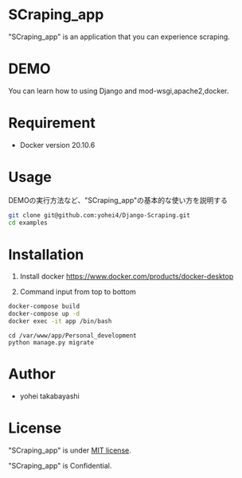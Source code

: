 # SCraping_app

"SCraping_app" is an application that you can experience scraping.
 
# DEMO
 
You can learn how to using Django and mod-wsgi,apache2,docker.
 
# Requirement
 
* Docker version 20.10.6
 
# Usage
 
DEMOの実行方法など、"SCraping_app"の基本的な使い方を説明する
 
```bash
git clone git@github.com:yohei4/Django-Scraping.git
cd examples
```

# Installation
 
1. Install docker
https://www.docker.com/products/docker-desktop

2. Command input from top to bottom
 
```bash
docker-compose build
docker-compose up -d
docker exec -it app /bin/bash 
```
```In the container
cd /var/www/app/Personal_development
python manage.py migrate
```
 
# Author
 
* yohei takabayashi
 
# License
 
"SCraping_app" is under [MIT license](https://en.wikipedia.org/wiki/MIT_License).
 
"SCraping_app" is Confidential.